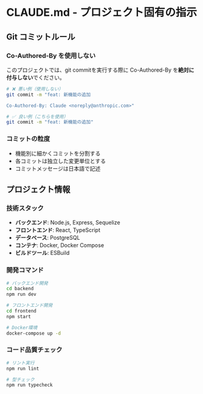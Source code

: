 # CLAUDE.md - プロジェクト固有の指示

## Git コミットルール

### Co-Authored-By を使用しない
このプロジェクトでは、git commitを実行する際に Co-Authored-By を**絶対に付与しない**でください。

```bash
# ❌ 悪い例（使用しない）
git commit -m "feat: 新機能の追加

Co-Authored-By: Claude <noreply@anthropic.com>"

# ✅ 良い例（こちらを使用）
git commit -m "feat: 新機能の追加"
```

### コミットの粒度
- 機能別に細かくコミットを分割する
- 各コミットは独立した変更単位とする
- コミットメッセージは日本語で記述

## プロジェクト情報

### 技術スタック
- **バックエンド**: Node.js, Express, Sequelize
- **フロントエンド**: React, TypeScript
- **データベース**: PostgreSQL
- **コンテナ**: Docker, Docker Compose
- **ビルドツール**: ESBuild

### 開発コマンド
```bash
# バックエンド開発
cd backend
npm run dev

# フロントエンド開発
cd frontend
npm start

# Docker環境
docker-compose up -d
```

### コード品質チェック
```bash
# リント実行
npm run lint

# 型チェック
npm run typecheck
```